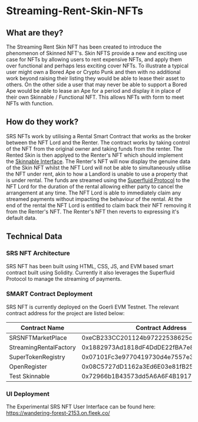 # Streaming-Rent-Skin-NFTs

## What are they?
The Streaming Rent Skin NFT has been created to introduce the phenomenon of Skinned NFT's. Skin NFTS provide a new and exciting use case for NFTs by 
allowing users to rent expensive NFTs, and apply them over functional and perhaps less exciting cover NFTs. To illustrate a typical user might own 
a Bored Ape or Crypto Punk and then with no additional work beyond raising their listing they would be able to lease their asset to others. On the other side 
a user that may never be able to support a Bored Ape would be able to lease an Ape for a period and display it in place of their own Skinnable / Functional NFT. 
This allows NFTs with form to meet NFTs with function. 

## How do they work?
SRS NFTs work by utilising a Rental Smart Contract that works as the broker between the NFT Lord and the Renter. The contract works by taking control of the NFT from
the original owner and taking funds from the renter. The Rented Skin is then applyed to the Renter's NFT which should implement the [Skinnable Interface](https://github.com/cryptotwilight/Streaming-Rent-Skin-NFT/blob/94327cc23cff7db522b208c613556dc3423f6928/solidity/interfaces/ISkinnable.sol). 
The Renter's NFT will now display the genuine data of the Skin NFT whilst the NFT Lord will not be able to simultaneously utilise the NFT under rent, akin to how a Landlord is unable to use a property that is under rental. 
The funds are streamed using the [Superfluid Protocol](https://www.superfluid.finance/) to the NFT Lord for the duration of the rental allowing either party to cancel the arrangement at any time. The NFT Lord is able to immediately claim any streamed payments without impacting the behaviour of the rental. 
At the end of the rental the NFT Lord is entitled to claim back their NFT removing it from the Renter's NFT. The Renter's NFT then reverts to expressing it's default data. 


## Technical Data 

### SRS NFT Architecture 
SRS NFT has been built using HTML, CSS, JS, and EVM based smart contract built using Solidity. Currently it also leverages the Superfluid Protocol to manage the streaming of payments. 

### SMART Contract Deployment 
SRS NFT is currently deployed on the Goerli EVM Testnet. The relevant contract address for the project are listed below:

|Contract Name              |Contract Address                          |
|---------------------------|------------------------------------------|
|SRSNFTMarketPlace          |0xeCB233CC201124b97222538625c03b28aFD76bFa|
|StreamingRentalFactory     |0x1882973Ad1818dF4DdDE22fBA7e832ae6626B32 |
|SuperTokenRegistry         |0x07101Fc3e9770419730d4e7557e3948FabFe5501|
|OpenRegister               |0x08C5727dD1162a3Ed6E03e81fB25202E6Ded6faD|
|Test Skinnable             |0x72966b1B43573dd5A6A6F4B19178E2733CF0091e|

### UI Deployment 
The Experimental SRS NFT User Interface can be found here:
https://wandering-forest-2153.on.fleek.co/

